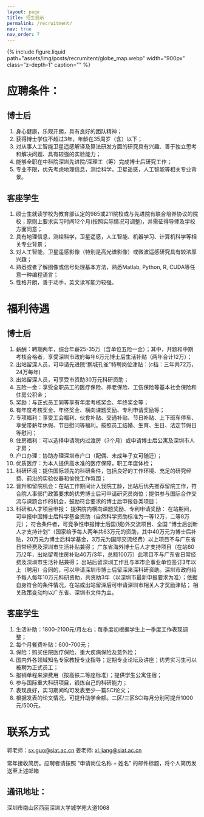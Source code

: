 ```yaml
---
layout: page
title: 招生启示
permalink: /recruitment/
nav: true
nav_order: 7
---
```

{% include figure.liquid 
  path="assets/img/posts/recrumitent/globe_map.webp" 
  width="900px"
  class="z-depth-1" 
  caption=""
%}

# 应聘条件：

## 博士后
1. 身心健康，乐观开朗，具有良好的团队精神；
2. 获得博士学位不超过3年，年龄在35周岁（含）以下；
3. 对从事人工智能卫星遥感解译及算法研发方面的研究具有兴趣、善于独立思考和解决问题、具有较强的实验能力；
4. 能够全职在中科院深圳先进院/深理工（筹）完成博士后研究工作；
5. 专业不限，优先考虑地理信息，测绘科学，卫星遥感，人工智能等相关专业背景。

## 客座学生
1. 硕士生就读学校为教育部认定的985或211院校或与先进院有联合培养协议的院校；原则上要求实习时间12个月(按照实际情况可调整)，并需征得导师及学校方面同意；
2. 具有地理信息，测绘科学，卫星遥感，人工智能、机器学习、计算机科学等相关专业背景；
3. 对人工智能，卫星遥感影像（特别是高光谱影像）或微波遥感研究具有较浓厚兴趣；
4. 熟悉或者了解图像或信号处理基本方法，熟悉Matlab, Python, R, CUDA等任意一种编程语言；
5. 性格开朗，善于动手，英文读写能力较强。

# 福利待遇
## 博士后
1. 薪酬：聘期两年，综合年薪25-35万（含单位五险一金）；其中，开题和中期考核合格者，享受深圳市政府每年6万元博士后生活补贴（两年合计12万）；
2. 出站留深人员，可申请先进院“鹏城孔雀”特聘岗位津贴：(c档：三年共72万，24万每年)
2. 出站留深人员，可享受市资助30万元科研资助；
3. 五险一金：享受全职员工的医疗保险、养老保险、工伤保险等基本社会保险和住房公积金；
4. 奖励：与正式员工同等享有年度考核奖金、年终奖金等；
5. 有年度考核奖金、年终奖金、横向课题奖励、专利申请奖励等；
6. 专项福利：享受工会福利、伙食补贴、交通补贴、节日补贴、上下班车停车、享受带薪年休假、节日慰问等福利。按照员工结婚、生育、生日、法定节假日等慰问；
6. 住房福利：可以选择申请院内过渡房（3个月）或申请博士后公寓及深圳市人才房；
7. 户口办理：协助办理深圳市户口（配偶、未成年子女可随迁）；
8. 优质医疗：为本人提供高水准的医疗保障，职工年度体检；
9. 科研环境：提供国际领先的科研条件，包括良好的工作环境、充足的研究经费、前沿的实验仪器和愉悦工作氛围；
10. 晋升和留院机会：在站工作期间计入我院工龄，出站后优先推荐留院工作，符合院人事部门政策要求的优秀博士后可申请研究员岗位；提供参与国际合作交流与课题合作的机会，鼓励符合要求的博士后申报各类项目；
11. 科研和人才项目申报： 提供院内横向课题奖励、专利申请奖励： 在站期间，可申报中国博士后科学基金资助（自然科学资助标准为一等12万，二等8万元）； 符合条件者，可竞争性申报博士后国(境)外交流项目、全国 “博士后创新人才支持计划”（国家给予每人两年共63万元的资助，其中40万元为博士后补贴，20万元为博士后科学基金，3万元为国际交流经费）以上项目不与广东省日常经费及深圳市生活补贴兼得； 广东省海外博士后人才支持项目（在站60万/2年，出站留粤住房补贴40万/3年，总额100万）此项目不与广东省日常经费及深圳市生活补贴兼得； 出站后留深圳工作且与本市企事业单位签订3年以上（聘用）合同的，可以申请深圳市博士后留深来深科研资助。深圳市政府给予每人每年10万元科研资助，共资助3年（以深圳市最新申报要求为准）；依据自身符合的条件情况，在站或出站留深后可申请深圳市相关人才奖励津贴； 相关政策变动均以广东省、深圳市文件为主。

## 客座学生
1. 生活补助：1800-2100元/月左右；每季度初根据学生上一季度工作表现调整；
2. 每个月餐费补贴：600-700元；
3. 保险：购买住院医疗保险、重大疾病保险及意外险；
4. 国内外各领域知名专家教授专业指导；定期专业论坛及讲座；优秀实习生可以被聘为正式员工；
5. 报销单程来深费用（按高铁二等座标准）；提供学生公寓住宿；
6. 参与国际重大科研项目，锻炼自己的科研能力；
7. 表现良好，实习期间均可发表至少一篇SCI论文；
8. 根据发表的论文情况，可提升助学金额。二区/三区SCI每月分别可提升1000元/500元。

# 联系方式

郭老师：sx.guo@siat.ac.cn
姜老师: xl.jiang@siat.ac.cn

常年接收简历。应聘者请按照 “申请岗位名称 + 姓名” 的邮件标题，将个人简历发送至上述邮箱
## 通讯地址：

深圳市南山区西丽深圳大学城学苑大道1068